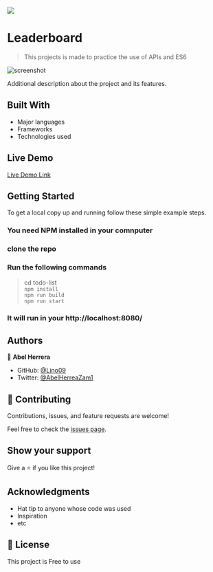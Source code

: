 ![](https://img.shields.io/badge/Microverse-blueviolet)

# Leaderboard

> This projects is made to practice the use of APIs and ES6

![screenshot](./app_screenshot.png)

Additional description about the project and its features.

## Built With

- Major languages
- Frameworks
- Technologies used

## Live Demo

[Live Demo Link](https://livedemo.com)


## Getting Started

To get a local copy up and running follow these simple example steps.

### You need NPM installed in your comnputer

### clone the repo

### Run the following commands

> cd todo-list <br>
> `npm install` <br> 
> `npm run build` <br>
> `npm run start`

### It will run in your http://localhost:8080/




## Authors

👤 **Abel Herrera**

- GitHub: [@Lino09](https://github.com/Lino09)
- Twitter: [@AbelHerreaZam1](https://twitter.com/AbelHerreaZam1)


## 🤝 Contributing

Contributions, issues, and feature requests are welcome!

Feel free to check the [issues page](../../issues/).

## Show your support

Give a ⭐️ if you like this project!

## Acknowledgments

- Hat tip to anyone whose code was used
- Inspiration
- etc

## 📝 License

This project is Free to use
